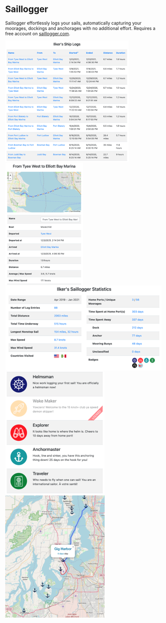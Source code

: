 # Saillogger
Saillogger effortlessly logs your sails, automatically capturing your moorages, dockings and anchorages with no additional effort. Requires a free account on [saillogger.com](https://saillogger.com).

<p float="left">
  <img src="./screenshots/screenshot0.png" height="390">
  <img src="./screenshots/screenshot1.png" height="390">
  <img src="./screenshots/screenshot2.png" width="640">
  <img src="./screenshots/screenshot3.png" width="320">
  <img src="./screenshots/screenshot4.png" width="320">
</p>

